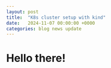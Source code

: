 ```yaml
---
layout: post
title:  "K8s cluster setup with kind"
date:   2024-11-07 00:00:00 +0000
categories: blog news update
---
```

# Hello there!
